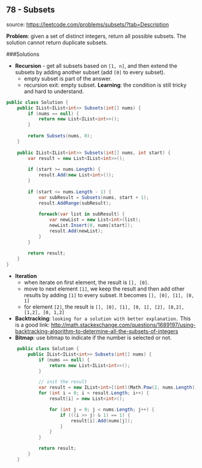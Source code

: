 ## 78 - Subsets
source: https://leetcode.com/problems/subsets/?tab=Description

**Problem**: given a set of distinct integers, return all possible subsets. The solution cannot return duplicate subsets.

###Solutions
* **Recursion** - get all subsets based on `[1, n]`, and then extend the subsets by adding another subset (add `[0]` to every subset).
	* empty subset is part of the answer.
	* recursion exit: empty subset. **Learning**: the condition is still tricky and hard to understand.

```csharp
public class Solution {
    public IList<IList<int>> Subsets(int[] nums) {
        if (nums == null) {
            return new List<IList<int>>();
        }
        
        return Subsets(nums, 0);
    }
    
    public IList<IList<int>> Subsets(int[] nums, int start) {
        var result = new List<IList<int>>();
        
        if (start >= nums.Length) {
            result.Add(new List<int>());
        }
        
        if (start <= nums.Length - 1) {
            var subResult = Subsets(nums, start + 1);            
            result.AddRange(subResult);
            
            foreach(var list in subResult) {
                var newList = new List<int>(list);
                newList.Insert(0, nums[start]);
                result.Add(newList);
            }
        }
        
        return result;
    }
}
```

*  **Iteration**
	* when iterate on first element, the result is `[], [0]`.
	* move to next element `[1]`, we keep the result and then add other results by adding `[1]` to every subset. It becomes `[], [0], [1], [0, 1]`
	* for element `[2]`, the result is `[], [0], [1], [0, 1], [2], [0,2], [1,2], [0, 1,2]`
* **Backtracking**:  `looking for a solution with better explanation.` This is a good link: http://math.stackexchange.com/questions/1689197/using-backtracking-algorithm-to-determine-all-the-subsets-of-integers
* **Bitmap**: use bitmap to indicate if the number is selected or not.

```csharp
    public class Solution {
        public IList<IList<int>> Subsets(int[] nums) {
            if (nums == null) {
                return new List<IList<int>>();
            }

            // init the result
            var result = new IList<int>[(int)(Math.Pow(2, nums.Length))];
            for (int i = 0; i < result.Length; i++) {
                result[i] = new List<int>();

                for (int j = 0; j < nums.Length; j++) {
                    if (((i >> j) & 1) == 1) {
                        result[i].Add(nums[j]);
                    }
                }
            }

            return result;
        }
    }
```
